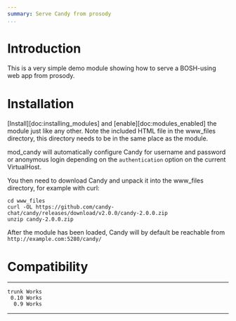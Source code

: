 ```yaml
---
summary: Serve Candy from prosody
...
```


Introduction
============

This is a very simple demo module showing how to serve a BOSH-using web
app from prosody.

Installation
============

[Install][doc:installing\_modules] and [enable][doc:modules\_enabled]
the module just like any other. Note the included HTML file in the
www\_files directory, this directory needs to be in the same place as
the module.

mod\_candy will automatically configure Candy for username and password
or anonymous login depending on the `authentication` option on the
current VirtualHost.

You then need to download Candy and unpack it into the www\_files
directory, for example with curl:

    cd www_files
    curl -OL https://github.com/candy-chat/candy/releases/download/v2.0.0/candy-2.0.0.zip
    unzip candy-2.0.0.zip

After the module has been loaded, Candy will by default be reachable
from `http://example.com:5280/candy/`

Compatibility
=============

  ------- -------
    trunk Works
     0.10 Works
      0.9 Works
  ------- -------
